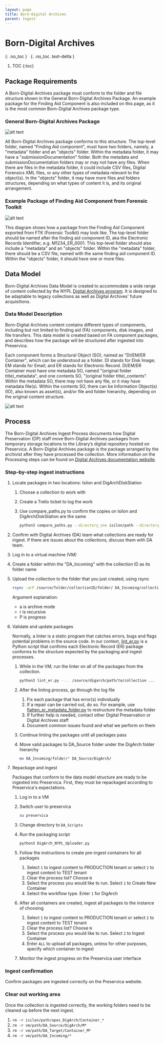 ```yaml
---
layout: page
title: Born-Digital Archives
parent: Ingest
---
```


# Born-Digital Archives

{: .no_toc }
&nbsp;
{: .no_toc .text-delta }

1. TOC
{:toc}

## Package Requirements

A Born-Digital Archives package must conform to the folder and file structure shown in the General Born-Digital Archives Package.
An example package for the Finding Aid Component is also included on this page, as it is the most common Born-Digital Archives package type.

### General Born-Digital Archives Package

![alt text]({{site.baseurl}}/assets/img/DA_package_general.svg "Diagram showing the file and folder structure of a General
Born-Digital Archives Package")

All Born-Digital Archives package conforms to this structure. The top-level folder, named "Finding Aid component", must have two
folders, namely, a "metadata" folder and an "objects" folder. Within the metadata folder, it may have a "submissionDocumentation" folder.
Both the metadata and submissionDocumentation folders may or may not have any files. When there are files in the metadata folder, it could
include CSV files, Digital Forensics XML files, or any other types of metadata relevant to the object(s). In the "objects" folder, it may
have more files and folders structures, depending on what types of content it is, and its original arrangement.

### Example Package of Finding Aid Component from Forensic Toolkit

![alt text]({{site.baseurl}}/assets/img/DA_package_example_FA_Component_FTK.svg "Diagram showing the file and folder structure of an
Example Package of Finding Aid Component from FTK")

This diagram shows how a package from the Finding Aid Component exported from FTK (Forensic Toolkit) may look like. The top-level folder should
be named after the finding aid component ID, aka the Electronic Records Identifier, e.g. M1234_ER_0001. This top-level folder should also
include a "metadata" and an "objects" folder. Within the "metadata" folder, there should be a CSV file, named with the same finding aid component
ID. Within the "objects" folder, it should have one or more files.

## Data Model

Born-Digital Archives Data Model is created to accommodate a wide range of content collected by the NYPL
[Digital Archives program](https://nypl.github.io/digarch/). It is designed to be adaptable to legacy collections as well as Digital
Archives' future acquisitions.

### Data Model Description

Born-Digital Archives content contains different types of components, including but not limited to finding aid (FA) components, disk images,
and file transfers. This data model is created based on FA component packages, and describes how the package will be structured after ingested
into Preservica.

Each component forms a Structural Object (SO), named as "DI/EM/ER Container", which can be understood as a folder. DI stands for Disk Image;
EM stands for Email; and ER stands for Electronic Record. DI/EM/ER Container must have one metadata SO, named "(original folder title)_metadata",
 and one contents SO, "(original folder title)_contents". Within the metadata SO, there may not have any file, or it may have metadata file(s).
 Within the contents SO, there can be Information Object(s) (IO), also known as asset(s), and/or file and folder hierarchy, depending on the original
 content structure.

![alt text]({{site.baseurl}}/assets/img/svg_data_model_born_digital_archives.svg "Diagram using the Unified Modeling Language showing the Data Model of
the Born-Digital Archives, including the data classification and its relationships, folder names, metadata fragments, security tags")

## Process

The Born-Digital Archives Ingest Process documents how Digital Preservation (DP) staff move
Born-Digital Archives packages from temporary storage locations to the Library’s digital
repository hosted on Preservica. A Born-Digital Archives package is the package arranged
by the archivist after they have processed the collection. More information on the
Processing steps can be found on [Digital Archives documentation website](https://nypl.github.io/digarch/staging/processing.html).

### Step-by-step ingest instructions

1. Locate packages in two locations: Isilon and DigArchDiskStation

    1. Choose a collection to work with
    2. Create a Trello ticket to log the work
    3. Use compare_paths.py to confirm the copies on Isilon and DigArchDiskStation
       are the same

        ```sh
        python3 compare_paths.py --directory_one isilon/path --directory_two diskstation/path
        ```

2. Confirm with Digital Archives (DA) team what collections are ready for ingest. If there are
   issues about the collections, discuss them with DA team.

3. Log in to a virtual machine (VM)

4. Create a folder within the "DA_Incoming" with the collection ID as its folder name

5. Upload the collection to the folder that you just created, using rsync

    ```sh
    rsync -arP /source/folder/collectionID/folder/ DA_Incoming/collectionID/folder
    ```

    Argument explanation:
    * a is archive mode
    * r is recursive
    * P is progress

6. Validate and update packages

    Normally, a linter is a static program that catches errors, bugs and flags potential problems
    in the source code. In our context, [lint_er.py](https://github.com/NYPL/prsv-tools/blob/main/src/prsv_tools/ingest/lint_er.py)
    is a Python script that confirms each Electronic Record (ER) package conforms to the structure
    expected by the packaging and ingest processes.

    1. While in the VM, run the linter on all of the packages from the collection.

        ```sh
        python3 lint_er.py -... /source/digarch/path/to/collection ...
        ```

    2. After the linting process, go through the log file
       1. Fix each package that has error(s) individually
       2. If a repair can be carried out, do so. For example, use [flatten_er_metadata_folder.py](https://github.com/NYPL/prsv-tools/blob/main/src/prsv_tools/ingest/flatten_er_metadata_folder.py) to restructure the metadata folder
       3. If further help is needed, contact other Digital Preservation or Digital Archives staff
       4. Document common issues found and what we perform on them
    3. Continue linting the packages until all packages pass
    4. Move valid packages to DA_Source folder under the DigArch folder hierarchy

        ```sh
        mv DA_Incoming/folder/* DA_Source/DigArch/
        ```

7. Repackage and ingest

    Packages that conform to the data model structure are ready to be ingested into Preservica.
    First, they must be repackaged according to Preservica's expectations.

    1. Log in to a VM
    2. Switch user to preservica

        ```sh
        su preservica
        ```

    3. Change directory to `DA_Scripts`

    4. Run the packaging script

        ```sh
        python3 DigArch_NYPL_Uploader.py
        ```

    5. Follow the instructions to create pre-ingest containers for all packages
       1. Select `1` to ingest content to PRODUCTION tenant or select `2` to ingest content to TEST tenant
       2. Clear the process list? Choose `N`
       3. Select the process you would like to run. Select `1` to Create New Container
       4. Select the workflow type. Enter `1` for DigArch

    6. After all containers are created, ingest all packages to the instance of choosing
       1. Select `1` to ingest content to PRODUCTION tenant or select `2` to ingest content to TEST tenant
       2. Clear the process list? Choose `N`
       3. Select the process you would like to run. Select `2` to Ingest Container
       4. Enter `ALL` to upload all packages, unless for other purposes, specify which container to ingest

    7. Monitor the ingest progress on the Preservica user interface

### Ingest confirmation

Confirm packages are ingested correctly on the Preservica website.

### Clear out working area

Once the collection is ingested correctly, the working folders need to be cleaned up
before the next ingest.

1. `rm -r isilon/path/opex_DigArch/Container_*`
2. `rm -r vm/path/DA_Source/DigArch/M*`
3. `rm -r vm/path/DA_Target/Container_M*`
4. `rm -r vm/path/DA_Incoming/*`
